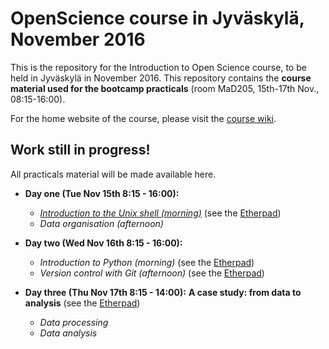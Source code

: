 # OpenScience course in Jyväskylä, November 2016

This is the repository for the Introduction to Open Science course, to be held
in Jyväskylä in November 2016. This repository contains the **course material
used for the bootcamp practicals** (room MaD205, 15th-17th Nov., 08:15-16:00).

For the home website of the course, please visit the
[course wiki](https://github.com/OpenScienceCourse-JyU-2015/courseMaterial/wiki).

## Work still in progress!

All practicals material will be made available here.

- **Day one (Tue Nov 15th 8:15 - 16:00):**
	- *[Introduction to the Unix shell (morning)](day-01-am_the-unix-shell/introduction-unix-shell.md)* (see the [Etherpad](https://etherpad.wikimedia.org/p/jyybio_day-01-am_the-unix-shell))
  - *Data organisation (afternoon)* 

- **Day two (Wed Nov 16th 8:15 - 16:00):**
  - *Introduction to Python (morning)* (see the [Etherpad](https://etherpad.wikimedia.org/p/jyybio_day-02-am_intro-to-python))
  - *Version control with Git (afternoon)* (see the [Etherpad](https://etherpad.wikimedia.org/p/jyybio_day-02-pm_version-control))

- **Day three (Thu Nov 17th 8:15 - 14:00):**
	**A case study: from data to analysis** (see the [Etherpad](https://etherpad.wikimedia.org/p/jyybio_day-03_case-study))
  - *Data processing*
  - *Data analysis*


